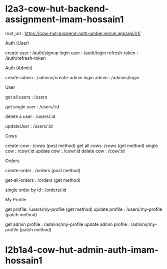 # l2a3-cow-hut-backend-assignment-imam-hossain1


root_url : https://cow-hut-backend-auth-umber.vercel.app/api/v1/

Auth (User)

create user : /auth/signup
login user : /auth/login
refresh-token : /auth/refresh-token

Auth (Admin)

create-admin : /admins/create-admin
login admin : /admins/login

User

get all users : /users

get single user : /users/:id

delete a user : /users/:id

updateUser : /users/:id

Cows

create-cow : /cows (post method)
get all cows: /cows (get method)
single cow : /cow/:id 
update cow : /cow/:id
delete cow : /cow/:id

Orders

create-order : /orders   (post method)

get-all-orders : /orders   (get method)

single order by id :  /orders/:id

My Profile

get profile: /users/my-profile   (get method)
update profile : /users/my-profile  (patch method)

get admin profile : /admins/my-profile 
update admin profile : /admins/my-profile  (patch method)


# l2b1a4-cow-hut-admin-auth-imam-hossain1
